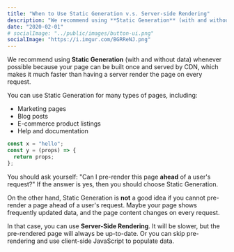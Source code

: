 ```yaml
---
title: "When to Use Static Generation v.s. Server-side Rendering"
description: "We recommend using **Static Generation** (with and without data) whenever possible because your page can be built once and served by CDN, which makes it much faster than"
date: "2020-02-01"
# socialImage: "../public/images/button-ui.png"
socialImage: "https://i.imgur.com/BGRReNJ.png"
---
```


We recommend using **Static Generation** (with and without data) whenever possible because your page can be built once and served by CDN, which makes it much faster than having a server render the page on every request.

You can use Static Generation for many types of pages, including:

- Marketing pages
- Blog posts
- E-commerce product listings
- Help and documentation

```javascript
const x = "hello";
const y = (props) => {
  return props;
};
```

You should ask yourself: "Can I pre-render this page **ahead** of a user's request?" If the answer is yes, then you should choose Static Generation.

On the other hand, Static Generation is **not** a good idea if you cannot pre-render a page ahead of a user's request. Maybe your page shows frequently updated data, and the page content changes on every request.

In that case, you can use **Server-Side Rendering**. It will be slower, but the pre-rendered page will always be up-to-date. Or you can skip pre-rendering and use client-side JavaScript to populate data.
